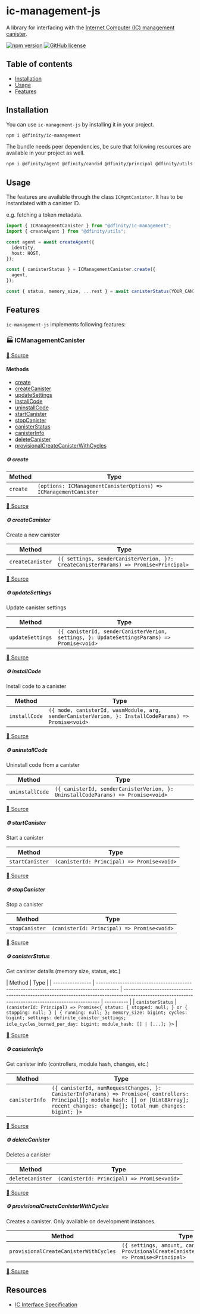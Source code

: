 # ic-management-js

A library for interfacing with the [Internet Computer (IC) management canister](https://internetcomputer.org/docs/current/developer-docs/integrations/https-outcalls/https-outcalls-how-to-use/#ic-management-canister).

[![npm version](https://img.shields.io/npm/v/@dfinity/ic-management.svg?logo=npm)](https://www.npmjs.com/package/@dfinity/ic-management) [![GitHub license](https://img.shields.io/badge/license-Apache%202.0-blue.svg)](https://opensource.org/licenses/Apache-2.0)

## Table of contents

- [Installation](#installation)
- [Usage](#usage)
- [Features](#features)

## Installation

You can use `ic-management-js` by installing it in your project.

```bash
npm i @dfinity/ic-management
```

The bundle needs peer dependencies, be sure that following resources are available in your project as well.

```bash
npm i @dfinity/agent @dfinity/candid @dfinity/principal @dfinity/utils
```

## Usage

The features are available through the class `ICMgmtCanister`. It has to be instantiated with a canister ID.

e.g. fetching a token metadata.

```ts
import { ICManagementCanister } from "@dfinity/ic-management";
import { createAgent } from "@dfinity/utils";

const agent = await createAgent({
  identity,
  host: HOST,
});

const { canisterStatus } = ICManagementCanister.create({
  agent,
});

const { status, memory_size, ...rest } = await canisterStatus(YOUR_CANISTER_ID);
```

## Features

`ic-management-js` implements following features:

<!-- TSDOC_START -->

### :factory: ICManagementCanister

[:link: Source](https://github.com/dfinity/ic-js/tree/main/packages/ic-management/src/ic-management.canister.ts#L25)

#### Methods

- [create](#gear-create)
- [createCanister](#gear-createcanister)
- [updateSettings](#gear-updatesettings)
- [installCode](#gear-installcode)
- [uninstallCode](#gear-uninstallcode)
- [startCanister](#gear-startcanister)
- [stopCanister](#gear-stopcanister)
- [canisterStatus](#gear-canisterstatus)
- [canisterInfo](#gear-canisterinfo)
- [deleteCanister](#gear-deletecanister)
- [provisionalCreateCanisterWithCycles](#gear-provisionalcreatecanisterwithcycles)

##### :gear: create

| Method   | Type                                                             |
| -------- | ---------------------------------------------------------------- |
| `create` | `(options: ICManagementCanisterOptions) => ICManagementCanister` |

[:link: Source](https://github.com/dfinity/ic-js/tree/main/packages/ic-management/src/ic-management.canister.ts#L30)

##### :gear: createCanister

Create a new canister

| Method           | Type                                                                                 |
| ---------------- | ------------------------------------------------------------------------------------ |
| `createCanister` | `({ settings, senderCanisterVerion, }?: CreateCanisterParams) => Promise<Principal>` |

[:link: Source](https://github.com/dfinity/ic-js/tree/main/packages/ic-management/src/ic-management.canister.ts#L69)

##### :gear: updateSettings

Update canister settings

| Method           | Type                                                                                       |
| ---------------- | ------------------------------------------------------------------------------------------ |
| `updateSettings` | `({ canisterId, senderCanisterVerion, settings, }: UpdateSettingsParams) => Promise<void>` |

[:link: Source](https://github.com/dfinity/ic-js/tree/main/packages/ic-management/src/ic-management.canister.ts#L90)

##### :gear: installCode

Install code to a canister

| Method        | Type                                                                                                 |
| ------------- | ---------------------------------------------------------------------------------------------------- |
| `installCode` | `({ mode, canisterId, wasmModule, arg, senderCanisterVerion, }: InstallCodeParams) => Promise<void>` |

[:link: Source](https://github.com/dfinity/ic-js/tree/main/packages/ic-management/src/ic-management.canister.ts#L112)

##### :gear: uninstallCode

Uninstall code from a canister

| Method          | Type                                                                            |
| --------------- | ------------------------------------------------------------------------------- |
| `uninstallCode` | `({ canisterId, senderCanisterVerion, }: UninstallCodeParams) => Promise<void>` |

[:link: Source](https://github.com/dfinity/ic-js/tree/main/packages/ic-management/src/ic-management.canister.ts#L135)

##### :gear: startCanister

Start a canister

| Method          | Type                                       |
| --------------- | ------------------------------------------ |
| `startCanister` | `(canisterId: Principal) => Promise<void>` |

[:link: Source](https://github.com/dfinity/ic-js/tree/main/packages/ic-management/src/ic-management.canister.ts#L150)

##### :gear: stopCanister

Stop a canister

| Method         | Type                                       |
| -------------- | ------------------------------------------ |
| `stopCanister` | `(canisterId: Principal) => Promise<void>` |

[:link: Source](https://github.com/dfinity/ic-js/tree/main/packages/ic-management/src/ic-management.canister.ts#L159)

##### :gear: canisterStatus

Get canister details (memory size, status, etc.)

| Method           | Type                                                                                    |
| ---------------- | --------------------------------------------------------------------------------------- | -------------------------------------------------------------------------------------------------------------------------------------------------- | ---------- |
| `canisterStatus` | `(canisterId: Principal) => Promise<{ status: { stopped: null; } or { stopping: null; } | { running: null; }; memory_size: bigint; cycles: bigint; settings: definite_canister_settings; idle_cycles_burned_per_day: bigint; module_hash: [] | [...]; }>` |

[:link: Source](https://github.com/dfinity/ic-js/tree/main/packages/ic-management/src/ic-management.canister.ts#L168)

##### :gear: canisterInfo

Get canister info (controllers, module hash, changes, etc.)

| Method         | Type                                                                                                                                                                                       |
| -------------- | ------------------------------------------------------------------------------------------------------------------------------------------------------------------------------------------ |
| `canisterInfo` | `({ canisterId, numRequestChanges, }: CanisterInfoParams) => Promise<{ controllers: Principal[]; module_hash: [] or [Uint8Array]; recent_changes: change[]; total_num_changes: bigint; }>` |

[:link: Source](https://github.com/dfinity/ic-js/tree/main/packages/ic-management/src/ic-management.canister.ts#L181)

##### :gear: deleteCanister

Deletes a canister

| Method           | Type                                       |
| ---------------- | ------------------------------------------ |
| `deleteCanister` | `(canisterId: Principal) => Promise<void>` |

[:link: Source](https://github.com/dfinity/ic-js/tree/main/packages/ic-management/src/ic-management.canister.ts#L196)

##### :gear: provisionalCreateCanisterWithCycles

Creates a canister. Only available on development instances.

| Method                                | Type                                                                                                    |
| ------------------------------------- | ------------------------------------------------------------------------------------------------------- |
| `provisionalCreateCanisterWithCycles` | `({ settings, amount, canisterId, }?: ProvisionalCreateCanisterWithCyclesParams) => Promise<Principal>` |

[:link: Source](https://github.com/dfinity/ic-js/tree/main/packages/ic-management/src/ic-management.canister.ts#L208)

<!-- TSDOC_END -->

## Resources

- [IC Interface Specification](https://github.com/dfinity/interface-spec)
